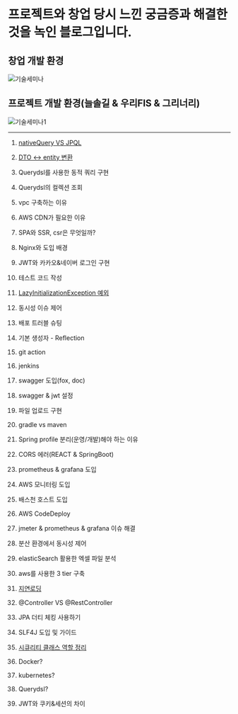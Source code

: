# 프로젝트와 창업 당시 느낀 궁금증과 해결한 것을 녹인 블로그입니다.

## 창업 개발 환경

![기술세미나](https://github.com/greeneryjin/Engineering-Blog/assets/87289562/c22da220-21ed-4e01-89be-6f35c3fb41ce)

## 프로젝트 개발 환경(늘솔길 & 우리FIS & 그리너리)

![기술세미나1](https://github.com/greeneryjin/Concurrency_issue/assets/87289562/004400a6-868d-4365-8b11-35fad4dc6935)


----

1. [nativeQuery VS JPQL](https://github.com/greeneryjin/-/blob/main/nativeQuery%20VS%20JPQL.md)

2. [DTO <-> entity 변환](https://github.com/greeneryjin/Engineering-Blog/blob/main/DTO%20%3C-%3E%20entity%20%EB%B3%80%ED%99%98.md)

3. Querydsl를 사용한 동적 쿼리 구현

4. Querydsl의 컬렉션 조회

5. vpc 구축하는 이유

6. AWS CDN가 필요한 이유

7. SPA와 SSR, csr은 무엇일까?

8. Nginx와 도입 배경

9. JWT와 카카오&네이버 로그인 구현

10. 테스트 코드 작성

11. [LazyInitializationException 예외](https://github.com/greeneryjin/Engineering-Blog/tree/main)

12. 동시성 이슈 제어

13. 배포 트러블 슈팅

14. 기본 생성자 - Reflection

15. git action

16. jenkins

17. swagger 도입(fox, doc)

18. swagger & jwt 설정

19. 파일 업로드 구현

20. gradle vs maven

21. Spring profile 분리(운영/개발)해야 하는 이유

22. CORS 에러(REACT & SpringBoot)

23. prometheus & grafana 도입

24. AWS 모니터링 도입

25. 배스천 호스트 도입

26. AWS CodeDeploy

27. jmeter & prometheus & grafana 이슈 해결

28. 분산 환경에서 동시성 제어

29. elasticSearch 활용한 엑셀 파일 분석

30. aws를 사용한 3 tier 구축

31. [지연로딩]()

32. @Controller VS @RestController

33. JPA 더티 체킹 사용하기

34. SLF4J 도입 및 가이드

35. [시큐리티 클래스 역할 정리](https://github.com/greeneryjin/Engineering-Blog/blob/main/%EC%8B%9C%ED%81%90%EB%A6%AC%ED%8B%B0%20%ED%81%B4%EB%9E%98%EC%8A%A4%20%EC%97%AD%ED%95%A0%20%EC%A0%95%EB%A6%AC.md)

36. Docker?

37. kubernetes?

38. Querydsl?

39. JWT와 쿠키&세션의 차이
